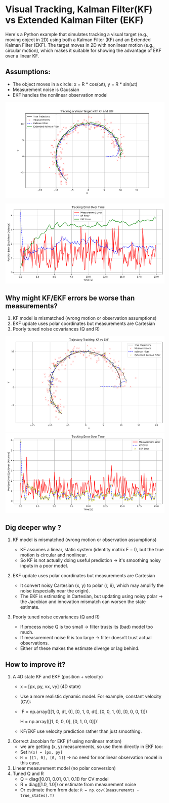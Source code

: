 # Visual Tracking,  Kalman Filter(KF) vs Extended Kalman Filter (EKF)

Here's a Python example that simulates tracking a visual target (e.g., moving object in 2D) using both a Kalman Filter (KF) and an Extended Kalman Filter (EKF). 
The target moves in 2D with nonlinear motion (e.g., circular motion), which makes it suitable for showing the advantage of EKF over a linear KF.

## Assumptions:

- The object moves in a circle: x = R * cos(ωt), y = R * sin(ωt)
- Measurement noise is Gaussian
- EKF handles the nonlinear observation model

![](case1.png)


![](case1_error.png)


## Why might KF/EKF errors be worse than measurements?

1. KF model is mismatched (wrong motion or observation assumptions)
2. EKF update uses polar coordinates but measurements are Cartesian
3. Poorly tuned noise covariances (Q and R)

![](case2.png)
![](case2_error.png)


## Dig deeper why ?
1. KF model is mismatched (wrong motion or observation assumptions)
   - KF assumes a linear, static system (identity matrix F = I), but the true motion is circular and nonlinear.
   - So KF is not actually doing useful prediction → it's smoothing noisy inputs in a poor model.
     
2. EKF update uses polar coordinates but measurements are Cartesian
   - It convert noisy Cartesian (x, y) to polar (r, θ), which may amplify the noise (especially near the origin).
   - The EKF is estimating in Cartesian, but updating using noisy polar → the Jacobian and innovation mismatch can worsen the state estimate.
  
3. Poorly tuned noise covariances (Q and R)
   - If process noise Q is too small → filter trusts its (bad) model too much.
   - If measurement noise R is too large → filter doesn’t trust actual observations.
   - Either of these makes the estimate diverge or lag behind.

## How to improve it?
1. A 4D state KF and EKF (position + velocity)
   - x = [px, py, vx, vy] (4D state)
   - Use a more realistic dynamic model. For example, constant velocity (CV):
   - `F = np.array([[1, 0, dt,  0],
              [0, 1,  0, dt],
              [0, 0,  1,  0],
              [0, 0,  0,  1]])

      H = np.array([[1, 0, 0, 0],
                    [0, 1, 0, 0]])`
   - KF/EKF use velocity prediction rather than just smoothing.
2. Correct Jacobian for EKF (if using nonlinear motion)
   - we are getting (x, y) measurements, so use them directly in EKF too:
   - Set `h(x) = [px, py]`
   - `H = [[1, 0], [0, 1]]` → no need for nonlinear observation model in this case.
3. Linear measurement model (no polar conversion)
4. Tuned Q and R
   - Q = diag([0.01, 0.01, 0.1, 0.1]) for CV model
   - R = diag([1.0, 1.0]) or estimate from measurement noise
   - Or estimate them from data: `R = np.cov((measurements - true_states).T)`


